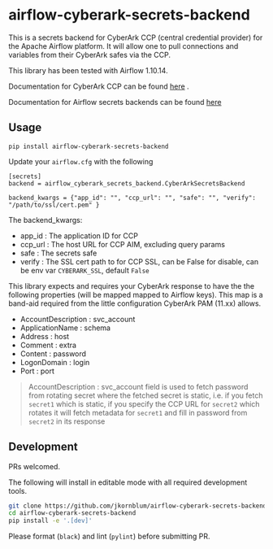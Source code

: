 # airflow-cyberark-secrets-backend
This is a secrets backend for CyberArk CCP (central credential provider)
for the Apache Airflow platform. It will allow one to pull connections and 
variables from their CyberArk safes via the CCP.

This library has been tested with Airflow 1.10.14.

Documentation for CyberArk CCP can be found [here](https://docs.cyberark.com/Product-Doc/OnlineHelp/AAM-CP/11.2/en/Content/CCP/Calling-the-Web-Service-using-REST.htm?tocpath=Developer%7CCentral%20Credential%20Provider%7CCall%20the%20Central%20Credential%20Provider%20Web%20Service%20from%20Your%20Application%20Code%7C_____2) . 

Documentation for Airflow secrets backends can be found [here](https://airflow.apache.org/docs/apache-airflow/1.10.14/howto/use-alternative-secrets-backend.html?highlight=secrets)

## Usage
`pip install airflow-cyberark-secrets-backend`

Update your `airflow.cfg` with the following
```
[secrets]
backend = airflow_cyberark_secrets_backend.CyberArkSecretsBackend

backend_kwargs = {"app_id": "", "ccp_url": "", "safe": "", "verify": "/path/to/ssl/cert.pem" }
```

The backend_kwargs:
- app_id : The application ID for CCP
- ccp_url : The host URL for CCP AIM, excluding query params
- safe : The secrets safe
- verify : The SSL cert path to for CCP SSL, can be False for disable, can be env var `CYBERARK_SSL`, default `False`

This library expects and requires your CyberArk response to have the
the following properties (will be mapped mapped to Airflow keys). This
map is a band-aid required from the little configuration CyberArk PAM (11.xx)
allows.

- AccountDescription : svc_account
- ApplicationName : schema
- Address : host
- Comment : extra
- Content : password
- LogonDomain : login
- Port : port

> AccountDescription : svc_account field is used to fetch password from
> rotating secret where the fetched secret is static, i.e. if you fetch `secret1`
> which is static, if you specify the CCP URL for `secret2` which rotates it will
> fetch metadata for `secret1` and fill in password from `secret2` in its response

## Development
PRs welcomed.

The following will install in editable mode with all required development tools.
```bash
git clone https://github.com/jkornblum/airflow-cyberark-secrets-backend.git
cd airflow-cyberark-secrets-backend
pip install -e '.[dev]'
```

Please format (`black`) and lint (`pylint`) before submitting PR.